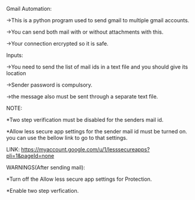 Gmail Automation:

  ->This is a python program used to send gmail to multiple gmail accounts.
  
  ->You can send both mail with or without attachments with this.
  
  ->Your connection ercrypted so it is safe.
  
Inputs:

  ->You need to send the list of mail ids in a text file and you should give its location
  
  ->Sender password is compulsory.
  
  ->the message also must be sent through a separate text file.
  
NOTE:

  *Two step verification must be disabled for the senders mail id.
  
  *Allow less secure app settings for the sender mail id must be turned on. you can use the bellow link to go to that settings.
  
  LINK: https://myaccount.google.com/u/1/lesssecureapps?pli=1&pageId=none
  
WARNINGS(After sending mail):

  *Turn off the Allow less secure app settings for Protection.
  
  *Enable two step verfication.
